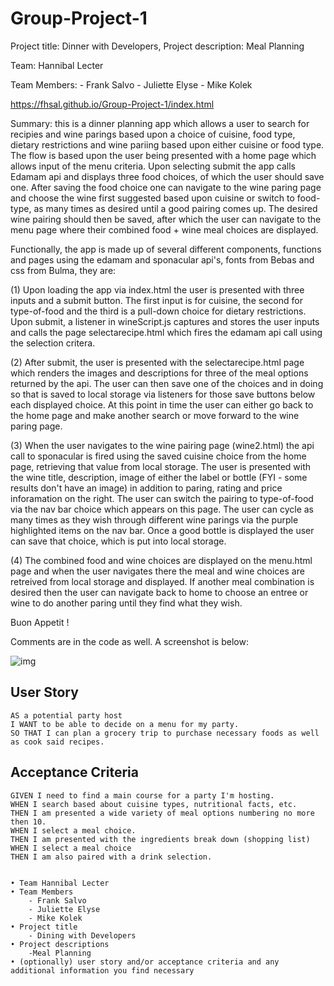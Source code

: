 # Group-Project-1

Project title:  Dinner with Developers,    Project description: Meal Planning 

Team:  Hannibal Lecter

Team Members: 
    - Frank Salvo
    - Juliette Elyse
    - Mike Kolek

https://fhsal.github.io/Group-Project-1/index.html

Summary: this is a dinner planning app which allows a user to search for recipies and wine parings based upon a choice of cuisine, food type, dietary restrictions and wine pariing based upon either cuisine or food type.   The flow is based upon the user being presented with a home page which allows input of the menu criteria.  Upon selecting submit the app calls Edamam api and displays three food choices, of which the user should save one.   After saving the food choice one can navigate to the wine paring page and choose the wine first suggested based upon cuisine or switch to food-type, as many times as desired until a good pairing comes up.   The desired wine pairing should then be saved, after which the user can navigate to the menu page where their combined food + wine meal choices are displayed. 

Functionally, the app is made up of several different components, functions and pages using the edamam and sponacular api's, fonts from Bebas and css from Bulma, they are:

(1) Upon loading the app via index.html the user is presented with three inputs and a submit button.  The first input is for cuisine, the second for type-of-food and the third is a pull-down choice for dietary restrictions.  Upon submit, a listener in wineScript.js captures and stores the user inputs and calls the page selectarecipe.html which fires the edamam api call using the selection critera. 

(2) After submit, the user is presented with the selectarecipe.html page which renders the images and descriptions for three of the meal options returned by the api.  The user can then save one of the choices and in doing so that is saved to local storage via listeners for those save buttons below each displayed choice.    At this point in time the user can either go back to the home page and make another search or move forward to the wine paring page. 

(3) When the user navigates to the wine pairing page (wine2.html) the api call to sponacular is fired using the saved cuisine choice from the home page, retrieving that value from local storage.  The user is presented with the wine title, description, image of either the label or bottle (FYI - some results don't have an image) in addition to paring, rating and price inforamation on the right.   The user can switch the pairing to type-of-food via the nav bar choice which appears on this page.  The user can cycle as many times as they wish through different wine parings via the purple highlighted items on the nav bar.  Once a good bottle is displayed the user can save that choice, which is put into local storage. 

(4) The combined food and wine choices are displayed on the menu.html page and when the user navigates there the meal and wine choices are retreived from local storage and displayed.  If another meal combination is desired then the user can navigate back to home to choose an entree or wine to do another paring until they find what they wish. 

Buon Appetit ! 

Comments are in the code as well. A screenshot is below:

![img](https://github.com/mkolek1015/Group-Project-1/blob/fhsalvo2/images/DinnerWithDevelopers-screenshot.jpg)






## User Story

```
AS a potential party host
I WANT to be able to decide on a menu for my party.
SO THAT I can plan a grocery trip to purchase necessary foods as well as cook said recipes.
```

## Acceptance Criteria

```
GIVEN I need to find a main course for a party I'm hosting.
WHEN I search based about cuisine types, nutritional facts, etc.
THEN I am presented a wide variety of meal options numbering no more then 10.
WHEN I select a meal choice.
THEN I am presented with the ingredients break down (shopping list)
WHEN I select a meal choice 
THEN I am also paired with a drink selection.


• Team Hannibal Lecter
• Team Members
    - Frank Salvo
    - Juliette Elyse
    - Mike Kolek
• Project title
    - Dining with Developers
• Project descriptions
    -Meal Planning 
• (optionally) user story and/or acceptance criteria and any additional information you find necessary
